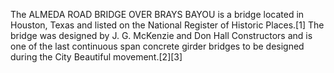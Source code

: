 The ALMEDA ROAD BRIDGE OVER BRAYS BAYOU is a bridge located in Houston, Texas and listed on the National Register of Historic Places.[1] The bridge was designed by J. G. McKenzie and Don Hall Constructors and is one of the last continuous span concrete girder bridges to be designed during the City Beautiful movement.[2][3]
